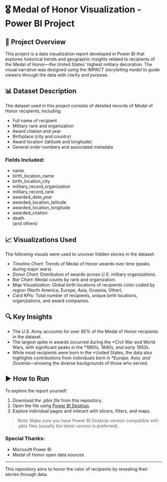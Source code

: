 # 🎖️ Medal of Honor Visualization - Power BI Project

## 📌 Project Overview
This project is a data visualization report developed in Power BI that explores historical trends and geographic insights related to recipients of the Medal of Honor—the United States' highest military decoration. The visual narrative was designed using the *IMPACT storytelling model* to guide viewers through the data with clarity and purpose.

## 📊 Dataset Description
The dataset used in this project consists of detailed records of Medal of Honor recipients, including:
- Full name of recipient
- Military rank and organization
- Award citation and year
- Birthplace (city and country)
- Award location (latitude and longitude)
- General order numbers and associated metadata

### Fields Included:
- name
- birth_location_name
- birth_location_city
- military_record_organization
- military_record_rank
- awarded_date_year
- awarded_location_latitude
- awarded_location_longitude
- awarded_citation
- death  
(and others)

## 📈 Visualizations Used
The following visuals were used to uncover hidden stories in the dataset:
- *Timeline Chart:* Trends of Medal of Honor awards over time (peaks during major wars).
- *Donut Chart:* Distribution of awards across U.S. military organizations.
- *Bar Chart:* Medal counts by rank and organization.
- *Map Visualization:* Global birth locations of recipients color-coded by region (North America, Europe, Asia, Oceania, Other).
- *Card KPIs:* Total number of recipients, unique birth locations, organizations, and award companies.

## 🔍 Key Insights
- The *U.S. Army* accounts for over *90%* of the Medal of Honor recipients in the dataset.
- The largest spike in awards occurred during the *Civil War and World Wars, with significant peaks in the **1860s, 1940s, and early 1950s*.
- While most recipients were born in the *United States, the data also highlights contributions from individuals born in **Europe, Asia, and Oceania*—showing the diverse backgrounds of those who served.

## ▶️ How to Run
To explore the report yourself:
1. *Download the .pbix file* from this repository.
2. *Open* the file using [Power BI Desktop](https://powerbi.microsoft.com/desktop/).
3. Explore individual pages and interact with slicers, filters, and maps.

> Note: Make sure you have Power BI Desktop version compatible with .pbix files (usually the latest version is preferred). 

### Special Thanks:
- Microsoft Power BI
- Medal of Honor open data sources

---
This repository aims to honor the valor of recipients by revealing their stories through data.
